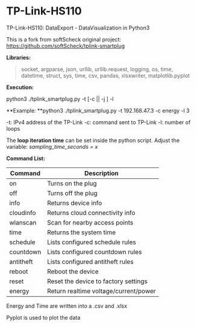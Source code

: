 # TP-Link-HS110
TP-Link-HS110: DataExport - DataVisualization in Python3



This is a fork from softScheck original project: https://github.com/softScheck/tplink-smartplug

**Libraries:**

> socket, argparse, json, urllib, urllib.request, logging, os, time, datetime, struct, sys, time, csv, pandas, xlsxwriter, matplotlib.pyplot

**Execution:**

python3 ./tplink_smartplug.py -t <ip> [-c <cmd> || -j <json>] -l <number>

**Example: **python3 ./tplink_smartplug.py -t 192.168.47.3 -c energy -l 3 

-t: IPv4 address of the TP-Link
-c: command sent to TP-Link
-l: number of loops



The **loop iteration time** can be set inside the python script. Adjust the variable: *sampling_time_seconds = x*

**Command List:**

| Command   | Description                           |
| --------- | ------------------------------------- |
| on        | Turns on the plug                     |
| off       | Turns off the plug                    |
| info      | Returns device info                   |
| cloudinfo | Returns cloud connectivity info       |
| wlanscan  | Scan for nearby access points         |
| time      | Returns the system time               |
| schedule  | Lists configured schedule rules       |
| countdown | Lists configured countdown rules      |
| antitheft | Lists configured antitheft rules      |
| reboot    | Reboot the device                     |
| reset     | Reset the device to factory settings  |
| energy    | Return realtime voltage/current/power |



Energy and Time are written into a .csv and .xlsx

Pyplot is used to plot the data